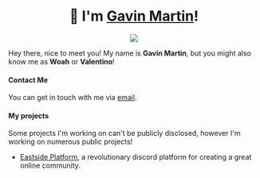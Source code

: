 <h1 align="center">👋 I'm <a href="mailto:gavin@gavinleemartin.com" target="_blank">Gavin Martin</a>!</h1>

<p align="center">
    <img src="https://visitor-badge.glitch.me/badge?page_id=realgavinmartin.realgavinmartin">
</p>

Hey there, nice to meet you! My name is **Gavin Martin**, but you might also know me as **Woah** or **Valentino**!<br>

#### Contact Me

You can get in touch with me via [email](mailto:gavin@gavinleemartin.com).

#### My projects

Some projects I'm working on can't be publicly disclosed, however I'm working on numerous public projects!

- [Eastside Platform](https://eastsideapp.com), a revolutionary discord platform for creating a great online community.
